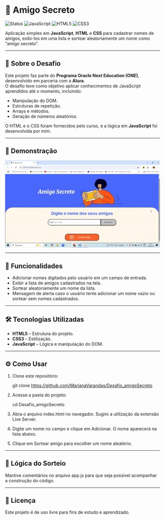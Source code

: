 # 🎁 Amigo Secreto

![Status](https://img.shields.io/badge/status-concluído-brightgreen)
![JavaScript](https://img.shields.io/badge/javascript-ES6+-yellow)
![HTML5](https://img.shields.io/badge/html-5-orange)
![CSS3](https://img.shields.io/badge/css-3-blue)

Aplicação simples em **JavaScript**, **HTML** e **CSS** para cadastrar nomes de amigos, exibi-los em uma lista e sortear aleatoriamente um nome como “amigo secreto”.

---

## 📌 Sobre o Desafio

Este projeto faz parte do **Programa Oracle Next Education (ONE)**, desenvolvido em parceria com a **Alura**.  
O desafio teve como objetivo aplicar conhecimentos de JavaScript aprendidos até o momento, incluindo:

- Manipulação do DOM.
- Estruturas de repetição.
- Arrays e métodos.
- Geração de números aleatórios.

O HTML e o CSS foram fornecidos pelo curso, e a lógica em **JavaScript** foi desenvolvida por mim.

---

## 📸 Demonstração

![Demonstração do projeto](assets/execução.gif)

---

## 🚀 Funcionalidades

- Adicionar nomes digitados pelo usuário em um campo de entrada.
- Exibir a lista de amigos cadastrados na tela.
- Sortear aleatoriamente um nome da lista.
- Mensagem de alerta caso o usuário tente adicionar um nome vazio ou sortear sem nomes cadastrados.

---

## 🛠️ Tecnologias Utilizadas

- **HTML5** – Estrutura do projeto.
- **CSS3** – Estilização.
- **JavaScript** – Lógica e manipulação do DOM.

---

## ⚙️ Como Usar

1. Clone este repositório:

   git clone https://github.com/MarianaVarandas/Desafio_amigoSecreto

2. Acesse a pasta do projeto:

    cd Desafio_amigoSecreto

3. Abra o arquivo index.html no navegador. Sugiro a utilização da extensão Live Server.

4. Digite um nome no campo e clique em Adicionar. O nome aparecerá na lista abaixo.

5. Clique em Sortear amigo para escolher um nome aleatório.

---

## 📜 Lógica do Sorteio

Mantive comentários no arquivo app.js para que seja possível acompanhar a construção do código. 

---

## 📄 Licença
Este projeto é de uso livre para fins de estudo e aprendizado.


